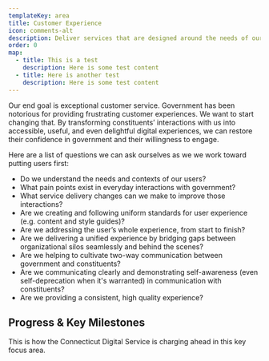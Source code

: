 ```yaml
---
templateKey: area
title: Customer Experience
icon: comments-alt
description: Deliver services that are designed around the needs of our constituents
order: 0
map:
  - title: This is a test
    description: Here is some test content
  - title: Here is another test
    description: Here is some test content
---
```

Our end goal is exceptional customer service. Government has been notorious for providing frustrating customer experiences. We want to start changing that. By transforming constituents’ interactions with us into accessible, useful, and even delightful digital experiences, we can restore their confidence in government and their willingness to engage.

Here are a list of questions we can ask ourselves as we we work toward putting users first: 

* Do we understand the needs and contexts of our users? 
* What pain points exist in everyday interactions with government?
* What service delivery changes can we make to improve those interactions?
* Are we creating and following uniform standards for user experience (e.g. content and style guides)?
* Are we addressing the user’s whole experience, from start to finish?
* Are we delivering a unified experience by bridging gaps between organizational silos seamlessly and behind the scenes?
* Are we helping to cultivate two-way communication between government and constituents?
* Are we communicating clearly and demonstrating self-awareness (even self-deprecation when it's warranted) in communication with constituents?
* Are we providing a consistent, high quality experience?

## Progress & Key Milestones

This is how the Connecticut Digital Service is charging ahead in this key focus area.
